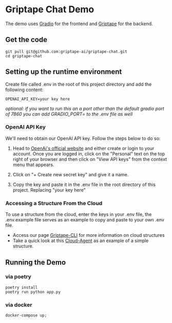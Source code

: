 # Griptape Chat Demo

The demo uses [Gradio](https://www.gradio.app/) for the frontend and [Griptape](https://github.com/griptape-ai/griptape) for the backend.

## Get the code
```shell
git pull git@github.com:griptape-ai/griptape-chat.git
cd griptape-chat
```

## Setting up the runtime environment
Create file called .env in the root of this project directory and add the following content:
 ```shell
 OPENAI_API_KEY=your key here
 ```

*optional: if you want to run this on a port other than the default gradio port of 7860 you  can add 
GRADIO_PORT=<your port here> to the .env file as well*

### OpenAI API Key
We'll need to obtain our OpenAI API key. Follow the steps below to do so:

1. Head to [OpenAi's official website](https://platform.openai.com/) and either create or login to your account.
Once you are logged in, click on the "Personal" text on the top right of your browser and then click on 
"View API keys" from the context menu that appears.

1. Click on "+ Create new secret key" and give it a name.
1. Copy the key and paste it in the .env file in the root directory of this project. Replacing "your key here" 

### Accessing a Structure From the Cloud
To use a structure from the cloud, enter the keys in your .env file, the .env.example file serves as an example to copy and paste to your own .env file. 

- Access our page [Griptape-CLI](https://github.com/griptape-ai/griptape-cli) for more information on cloud structures
- Take a quick look at this [Cloud-Agent](https://github.com/alvarodls-gp/griptape-gradio-chatbot-structure) as an example of a simple structure. 

## Running the Demo

### via poetry
```shell
poetry install
poetry run python app.py
```

### via docker

```shell
docker-compose up;
```